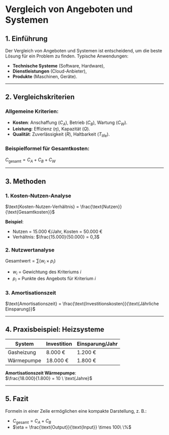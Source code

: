 # Vergleich von Angeboten und Systemen

## 1. Einführung
Der Vergleich von Angeboten und Systemen ist entscheidend, um die beste Lösung für ein Problem zu finden. Typische Anwendungen:  
- **Technische Systeme** (Software, Hardware),  
- **Dienstleistungen** (Cloud-Anbieter),  
- **Produkte** (Maschinen, Geräte).

---

## 2. Vergleichskriterien
### Allgemeine Kriterien:
- **Kosten**: Anschaffung ($C_A$), Betrieb ($C_B$), Wartung ($C_W$).  
- **Leistung**: Effizienz ($\eta$), Kapazität ($Q$).  
- **Qualität**: Zuverlässigkeit ($R$), Haltbarkeit ($T_{\text{life}}$).  

### Beispielformel für Gesamtkosten:  
$C_{\text{gesamt}} = C_A + C_B + C_W$

---

## 3. Methoden
### 1. Kosten-Nutzen-Analyse  
$\text{Kosten-Nutzen-Verhältnis} = \frac{\text{Nutzen}}{\text{Gesamtkosten}}$  

**Beispiel**:  
- Nutzen = 15.000 €/Jahr, Kosten = 50.000 €  
- Verhältnis: $\frac{15.000}{50.000} = 0,3$  

### 2. Nutzwertanalyse  
$\text{Gesamtwert} = \sum (w_i \times p_i)$  
- $w_i$ = Gewichtung des Kriteriums $i$  
- $p_i$ = Punkte des Angebots für Kriterium $i$  

### 3. Amortisationszeit  
$\text{Amortisationszeit} = \frac{\text{Investitionskosten}}{\text{Jährliche Einsparung}}$  

---

## 4. Praxisbeispiel: Heizsysteme
| **System**          | **Investition** | **Einsparung/Jahr** |  
|---------------------|-----------------|---------------------|  
| Gasheizung          | 8.000 €         | 1.200 €             |  
| Wärmepumpe          | 18.000 €        | 1.800 €             |  

**Amortisationszeit Wärmepumpe**:  
$\frac{18.000}{1.800} = 10 \ \text{Jahre}$

---

## 5. Fazit
Formeln in einer Zeile ermöglichen eine kompakte Darstellung, z. B.:  
- $C_{\text{gesamt}} = C_A + C_B$  
- $\eta = \frac{\text{Output}}{\text{Input}} \times 100\ \%$  
